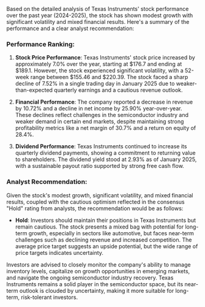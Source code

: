 Based on the detailed analysis of Texas Instruments' stock performance over the past year (2024-2025), the stock has shown modest growth with significant volatility and mixed financial results. Here's a summary of the performance and a clear analyst recommendation:

### Performance Ranking:
1. **Stock Price Performance**: Texas Instruments' stock price increased by approximately 7.0% over the year, starting at $176.7 and ending at $189.1. However, the stock experienced significant volatility, with a 52-week range between $155.46 and $220.39. The stock faced a sharp decline of 7.52% in a single trading day in January 2025 due to weaker-than-expected quarterly earnings and a cautious revenue outlook.

2. **Financial Performance**: The company reported a decrease in revenue by 10.72% and a decline in net income by 25.90% year-over-year. These declines reflect challenges in the semiconductor industry and weaker demand in certain end markets, despite maintaining strong profitability metrics like a net margin of 30.7% and a return on equity of 28.4%.

3. **Dividend Performance**: Texas Instruments continued to increase its quarterly dividend payments, showing a commitment to returning value to shareholders. The dividend yield stood at 2.93% as of January 2025, with a sustainable payout ratio supported by strong free cash flow.

### Analyst Recommendation:
Given the stock's modest growth, significant volatility, and mixed financial results, coupled with the cautious optimism reflected in the consensus "Hold" rating from analysts, the recommendation would be as follows:

- **Hold**: Investors should maintain their positions in Texas Instruments but remain cautious. The stock presents a mixed bag with potential for long-term growth, especially in sectors like automotive, but faces near-term challenges such as declining revenue and increased competition. The average price target suggests an upside potential, but the wide range of price targets indicates uncertainty.

Investors are advised to closely monitor the company's ability to manage inventory levels, capitalize on growth opportunities in emerging markets, and navigate the ongoing semiconductor industry recovery. Texas Instruments remains a solid player in the semiconductor space, but its near-term outlook is clouded by uncertainty, making it more suitable for long-term, risk-tolerant investors.